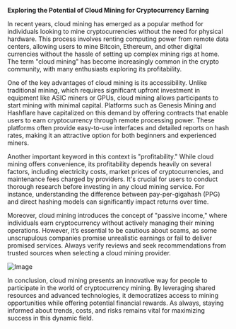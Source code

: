 **Exploring the Potential of Cloud Mining for Cryptocurrency Earning**

In recent years, cloud mining has emerged as a popular method for individuals looking to mine cryptocurrencies without the need for physical hardware. This process involves renting computing power from remote data centers, allowing users to mine Bitcoin, Ethereum, and other digital currencies without the hassle of setting up complex mining rigs at home. The term "cloud mining" has become increasingly common in the crypto community, with many enthusiasts exploring its profitability.

One of the key advantages of cloud mining is its accessibility. Unlike traditional mining, which requires significant upfront investment in equipment like ASIC miners or GPUs, cloud mining allows participants to start mining with minimal capital. Platforms such as Genesis Mining and Hashflare have capitalized on this demand by offering contracts that enable users to earn cryptocurrency through remote processing power. These platforms often provide easy-to-use interfaces and detailed reports on hash rates, making it an attractive option for both beginners and experienced miners.

Another important keyword in this context is "profitability." While cloud mining offers convenience, its profitability depends heavily on several factors, including electricity costs, market prices of cryptocurrencies, and maintenance fees charged by providers. It's crucial for users to conduct thorough research before investing in any cloud mining service. For instance, understanding the difference between pay-per-gigahash (PPG) and direct hashing models can significantly impact returns over time.

Moreover, cloud mining introduces the concept of "passive income," where individuals earn cryptocurrency without actively managing their mining operations. However, it’s essential to be cautious about scams, as some unscrupulous companies promise unrealistic earnings or fail to deliver promised services. Always verify reviews and seek recommendations from trusted sources when selecting a cloud mining provider.

![Image](https://github.com/user-attachments/assets/31692037-0104-4703-abd1-696b6a7dd41b)

In conclusion, cloud mining presents an innovative way for people to participate in the world of cryptocurrency mining. By leveraging shared resources and advanced technologies, it democratizes access to mining opportunities while offering potential financial rewards. As always, staying informed about trends, costs, and risks remains vital for maximizing success in this dynamic field.
